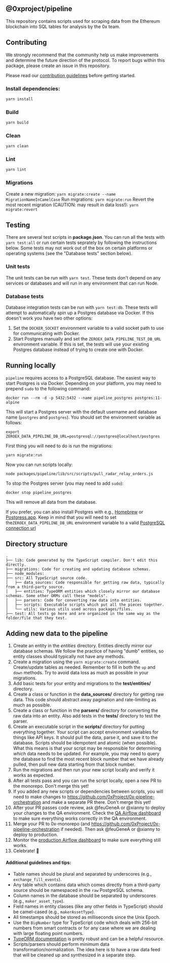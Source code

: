 ## @0xproject/pipeline

This repository contains scripts used for scraping data from the Ethereum blockchain into SQL tables for analysis by the 0x team.

## Contributing

We strongly recommend that the community help us make improvements and determine the future direction of the protocol. To report bugs within this package, please create an issue in this repository.

Please read our [contribution guidelines](../../CONTRIBUTING.md) before getting started.

### Install dependencies:

```bash
yarn install
```

### Build

```bash
yarn build
```

### Clean

```bash
yarn clean
```

### Lint

```bash
yarn lint
```

### Migrations

Create a new migration: `yarn migrate:create --name MigrationNameInCamelCase`
Run migrations: `yarn migrate:run`
Revert the most recent migration (CAUTION: may result in data loss!): `yarn migrate:revert`

## Testing

There are several test scripts in **package.json**. You can run all the tests
with `yarn test:all` or run certain tests seprately by following the
instructions below. Some tests may not work out of the box on certain platforms
or operating systems (see the "Database tests" section below).

### Unit tests

The unit tests can be run with `yarn test`. These tests don't depend on any
services or databases and will run in any environment that can run Node.

### Database tests

Database integration tests can be run with `yarn test:db`. These tests will
attempt to automatically spin up a Postgres database via Docker. If this doesn't
work you have two other options:

1.  Set the `DOCKER_SOCKET` environment variable to a valid socket path to use
    for communicating with Docker.
2.  Start Postgres manually and set the `ZEROEX_DATA_PIPELINE_TEST_DB_URL`
    environment variable. If this is set, the tests will use your existing
    Postgres database instead of trying to create one with Docker.

## Running locally

`pipeline` requires access to a PostgreSQL database. The easiest way to start
Postgres is via Docker. Depending on your platform, you may need to prepend
`sudo` to the following command:

```
docker run --rm -d -p 5432:5432 --name pipeline_postgres postgres:11-alpine
```

This will start a Postgres server with the default username and database name
(`postgres` and `postgres`). You should set the environment variable as follows:

```
export ZEROEX_DATA_PIPELINE_DB_URL=postgresql://postgres@localhost/postgres
```

First thing you will need to do is run the migrations:

```
yarn migrate:run
```

Now you can run scripts locally:

```
node packages/pipeline/lib/src/scripts/pull_radar_relay_orders.js
```

To stop the Postgres server (you may need to add `sudo`):

```
docker stop pipeline_postgres
```

This will remove all data from the database.

If you prefer, you can also install Postgres with e.g.,
[Homebrew](https://wiki.postgresql.org/wiki/Homebrew) or
[Postgress.app](https://postgresapp.com/). Keep in mind that you will need to
set the`ZEROEX_DATA_PIPELINE_DB_URL` environment variable to a valid
[PostgreSQL connection url](https://stackoverflow.com/questions/3582552/postgresql-connection-url)

## Directory structure

```
.
├── lib: Code generated by the TypeScript compiler. Don't edit this directly.
├── migrations: Code for creating and updating database schemas.
├── node_modules:
├── src: All TypeScript source code.
│   ├── data_sources: Code responsible for getting raw data, typically from a third-party source.
│   ├── entities: TypeORM entities which closely mirror our database schemas. Some other ORMs call these "models".
│   ├── parsers: Code for converting raw data into entities.
│   ├── scripts: Executable scripts which put all the pieces together.
│   └── utils: Various utils used across packages/files.
├── test: All tests go here and are organized in the same way as the folder/file that they test.
```

## Adding new data to the pipeline

1.  Create an entity in the _entities_ directory. Entities directly mirror our
    database schemas. We follow the practice of having "dumb" entities, so
    entity classes should typically not have any methods.
2.  Create a migration using the `yarn migrate:create` command. Create/update
    tables as needed. Remember to fill in both the `up` and `down` methods. Try
    to avoid data loss as much as possible in your migrations.
3.  Add basic tests for your entity and migrations to the **test/entities/**
    directory.
4.  Create a class or function in the **data_sources/** directory for getting
    raw data. This code should abstract away pagination and rate-limiting as
    much as possible.
5.  Create a class or function in the **parsers/** directory for converting the
    raw data into an entity. Also add tests in the **tests/** directory to test
    the parser.
6.  Create an executable script in the **scripts/** directory for putting
    everything together. Your script can accept environment variables for things
    like API keys. It should pull the data, parse it, and save it to the
    database. Scripts should be idempotent and atomic (when possible). What this
    means is that your script may be responsible for determining _which_ data
    needs to be updated. For example, you may need to query the database to find
    the most recent block number that we have already pulled, then pull new data
    starting from that block number.
7.  Run the migrations and then run your new script locally and verify it works
    as expected.
8.  After all tests pass and you can run the script locally, open a new PR to
    the monorepo. Don't merge this yet!
9.  If you added any new scripts or dependencies between scripts, you will need
    to make changes to https://github.com/0xProject/0x-pipeline-orchestration
    and make a separate PR there. Don't merge this yet!
10. After your PR passes code review, ask @feuGeneA or @xianny to deploy your
    changes to the QA environment. Check the [QA Airflow dashboard](http://airflow-qa.0x.org:8080)
    to make sure everything works correctly in the QA environment.
11. Merge your PR to 0x-monorepo (and
    https://github.com/0xProject/0x-pipeline-orchestration if needed). Then ask
    @feuGeneA or @xianny to deploy to production.
12. Monitor the [production Airflow dashboard](http://airflow.0x.org:8080) to
    make sure everything still works.
13. Celebrate! :tada:

#### Additional guidelines and tips:

*   Table names should be plural and separated by underscores (e.g.,
    `exchange_fill_events`).
*   Any table which contains data which comes directly from a third-party source
    should be namespaced in the `raw` PostgreSQL schema.
*   Column names in the database should be separated by underscores (e.g.,
    `maker_asset_type`).
*   Field names in entity classes (like any other fields in TypeScript) should
    be camel-cased (e.g., `makerAssetType`).
*   All timestamps should be stored as milliseconds since the Unix Epoch.
*   Use the `BigNumber` type for TypeScript code which deals with 256-bit
    numbers from smart contracts or for any case where we are dealing with large
    floating point numbers.
*   [TypeORM documentation](http://typeorm.io/#/) is pretty robust and can be a
    helpful resource.
*   Scripts/parsers should perform minimum data transformation/normalization.
    The idea here is to have a raw data feed that will be cleaned up and
    synthesized in a separate step.
